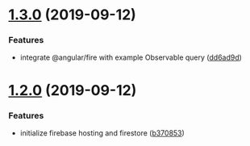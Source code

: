 # [1.3.0](https://github.com/drew-thompson/portfolio/compare/v1.2.0...v1.3.0) (2019-09-12)


### Features

* integrate @angular/fire with example Observable query ([dd6ad9d](https://github.com/drew-thompson/portfolio/commit/dd6ad9d))

# [1.2.0](https://github.com/drew-thompson/portfolio/compare/v1.1.0...v1.2.0) (2019-09-12)


### Features

* initialize firebase hosting and firestore ([b370853](https://github.com/drew-thompson/portfolio/commit/b370853))
